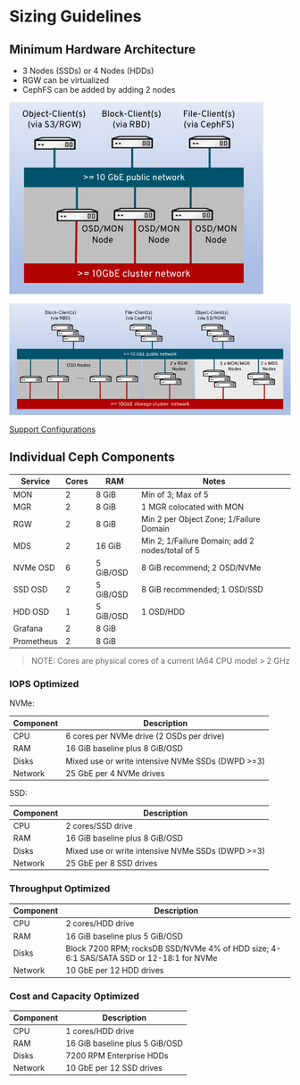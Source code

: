 # Sizing Guidelines

## Minimum Hardware Architecture

* 3 Nodes (SSDs) or 4 Nodes (HDDs)
* RGW can be virtualized
* CephFS can be added by adding 2 nodes

![BasicCeph](../images/sizing-basic.png)

![TypicalCeph](../images/sizing-typical.png)


[Support Configurations](https://access.redhat.com/articles/1548993)


## Individual Ceph Components

| Service | Cores | RAM | Notes |  
| --- | --- | --- | --- |  
| MON | 2 | 8 GiB | Min of 3; Max of 5 |   
| MGR | 2 | 8 GiB | 1 MGR colocated with MON | 
| RGW | 2 | 8 GiB | Min 2 per Object Zone; 1/Failure Domain |
| MDS | 2 | 16 GiB | Min 2; 1/Failure Domain; add 2 nodes/total of 5 |
| NVMe OSD | 6 | 5 GiB/OSD | 8 GiB recommend; 2 OSD/NVMe | 
| SSD OSD | 2 | 5 GiB/OSD | 8 GiB recommended; 1 OSD/SSD | 
| HDD OSD | 1 | 5 GiB/OSD | 1 OSD/HDD | 
| Grafana | 2 | 8 GiB | |
| Prometheus | 2 | 8 GiB |  |

> NOTE: Cores are physical cores of a current IA64 CPU model > 2 GHz


### IOPS Optimized

NVMe:

| Component | Description |  
| --- | --- | 
| CPU | 6 cores per NVMe drive (2 OSDs per drive) | 
| RAM | 16 GiB baseline plus 8 GiB/OSD | 
| Disks | Mixed use or write intensive NVMe SSDs (DWPD >=3) | 
| Network | 25 GbE per 4 NVMe drives | 

SSD: 

| Component | Description |  
| --- | --- | 
| CPU | 2 cores/SSD drive | 
| RAM | 16 GiB baseline plus 8 GiB/OSD | 
| Disks | Mixed use or write intensive NVMe SSDs (DWPD >=3) | 
| Network | 25 GbE per 8 SSD drives | 

### Throughput Optimized

| Component | Description | 
| --- | --- | 
| CPU | 2 cores/HDD drive | 
| RAM | 16 GiB baseline plus 5 GiB/OSD | 
| Disks | Block 7200 RPM; rocksDB SSD/NVMe 4% of HDD size; 4-6:1 SAS/SATA SSD or 12-18:1 for NVMe  | 
| Network | 10 GbE per 12 HDD drives | 

### Cost and Capacity Optimized

| Component | Description | 
| --- | --- | 
| CPU | 1 cores/HDD drive | 
| RAM | 16 GiB baseline plus 5 GiB/OSD | 
| Disks | 7200 RPM Enterprise HDDs | 
| Network | 10 GbE per 12 SSD drives | 

